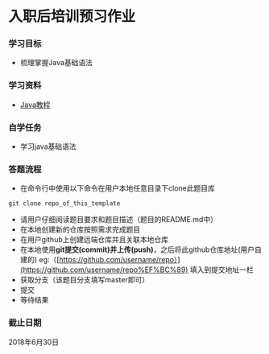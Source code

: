 # 入职后培训预习作业

### 学习目标

- 梳理掌握Java基础语法

### 学习资料

- [Java教程](https://www.tutorialspoint.com/java/index.htm)

### 自学任务

- 学习java基础语法

### 答题流程

- 在命令行中使用以下命令在用户本地任意目录下clone此题目库

```
git clone repo_of_this_template
```

- 请用户仔细阅读题目要求和题目描述（题目的README.md中）
- 在本地创建新的仓库按照需求完成题目
- 在用户github上创建远端仓库并且关联本地仓库
- 在本地使用**git提交(commit)并上传(push)**，之后将此github仓库地址(用户自建的) eg:（[https://github.com/username/repo）](https://github.com/username/repo%EF%BC%89) 填入到提交地址一栏
- 获取分支（该题目分支填写master即可）
- 提交
- 等待结果

### 截止日期

2018年6月30日